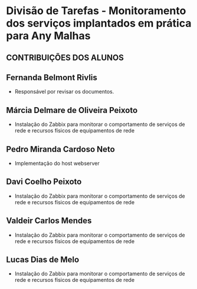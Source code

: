 # Divisão de Tarefas - Monitoramento dos serviços implantados em prática para Any Malhas
## CONTRIBUIÇÕES DOS ALUNOS

## Fernanda Belmont Rivlis
 - Responsável por revisar os documentos.

 ## Márcia Delmare de Oliveira Peixoto  
 - Instalação do Zabbix para monitorar o comportamento de serviços de rede e recursos físicos de equipamentos de rede

 ## Pedro Miranda Cardoso Neto  
 - Implementação do host webserver

## Davi Coelho Peixoto
 - Instalação do Zabbix para monitorar o comportamento de serviços de rede e recursos físicos de equipamentos de rede

## Valdeir Carlos Mendes
 - Instalação do Zabbix para monitorar o comportamento de serviços de rede e recursos físicos de equipamentos de rede

## Lucas Dias de Melo
 - Instalação do Zabbix para monitorar o comportamento de serviços de rede e recursos físicos de equipamentos de rede
  
